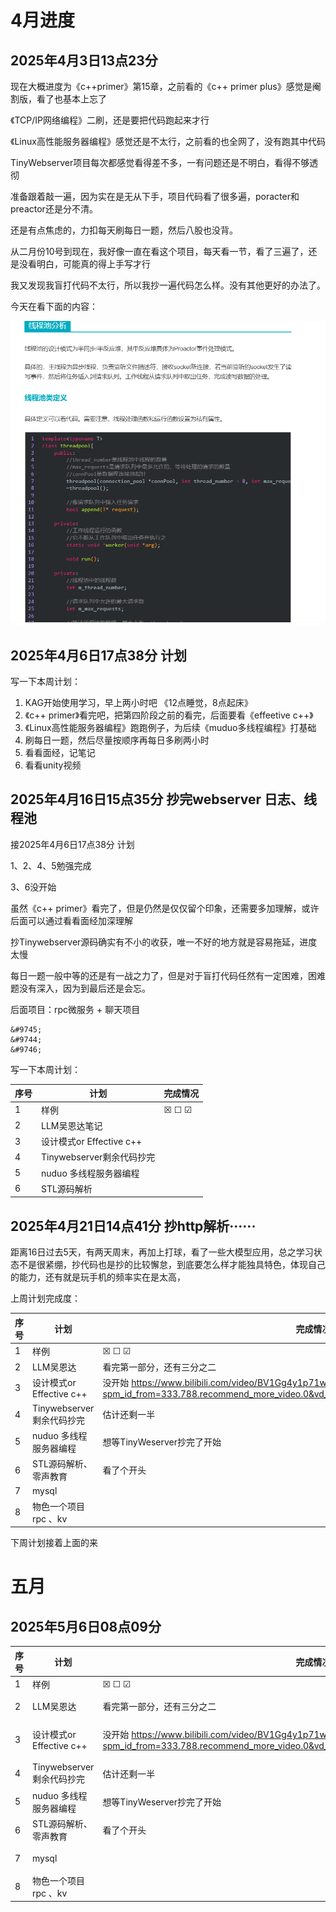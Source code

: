 # 4月进度

## 2025年4月3日13点23分 

现在大概进度为《c++primer》第15章，之前看的《c++ primer plus》感觉是阉割版，看了也基本上忘了

《TCP/IP网络编程》二刷，还是要把代码跑起来才行

《Linux高性能服务器编程》感觉还是不太行，之前看的也全网了，没有跑其中代码

TinyWebserver项目每次都感觉看得差不多，一有问题还是不明白，看得不够透彻

准备跟着敲一遍，因为实在是无从下手，项目代码看了很多遍，poracter和preactor还是分不清。

还是有点焦虑的，力扣每天刷每日一题，然后八股也没背。

从二月份10号到现在，我好像一直在看这个项目，每天看一节，看了三遍了，还是没看明白，可能真的得上手写才行

我又发现我盲打代码不太行，所以我抄一遍代码怎么样。没有其他更好的办法了。



今天在看下面的内容：

![image-20250403132746609](图片\QQ20250403-132711.png)

## 2025年4月6日17点38分 计划

写一下本周计划：

1. KAG开始使用学习，早上两小时吧 《12点睡觉，8点起床》
2. 《c++ primer》看完吧，把第四阶段之前的看完，后面要看《effeetive c++》
3. 《Linux高性能服务器编程》跑跑例子，为后续《muduo多线程编程》打基础
4. 刷每日一题，然后尽量按顺序再每日多刷两小时
5. 看看面经，记笔记
6. 看看unity视频



## 2025年4月16日15点35分 抄完webserver 日志、线程池

接2025年4月6日17点38分 计划

1、2、4、5勉强完成

3、6没开始

虽然《c++ primer》看完了，但是仍然是仅仅留个印象，还需要多加理解，或许后面可以通过看看面经加深理解

抄Tinywebserver源码确实有不小的收获，唯一不好的地方就是容易拖延，进度太慢

每日一题一般中等的还是有一战之力了，但是对于盲打代码任然有一定困难，困难题没有深入，因为到最后还是会忘。

后面项目：rpc微服务 + 聊天项目

```
&#9745;
&#9744; 
&#9746; 
```

写一下本周计划：

| 序号 | 计划                      | 完成情况                |
| ---- | ------------------------- | ----------------------- |
| 1    | 样例                      | &#9746; &#9744; &#9745; |
| 2    | LLM吴恩达笔记             |                         |
| 3    | 设计模式or Effective c++  |                         |
| 4    | Tinywebserver剩余代码抄完 |                         |
| 5    | nuduo 多线程服务器编程    |                         |
| 6    | STL源码解析               |                         |

## 2025年4月21日14点41分 抄http解析······

距离16日过去5天，有两天周末，再加上打球，看了一些大模型应用，总之学习状态不是很紧绷，抄代码也是抄的比较懈怠，到底要怎么样才能独具特色，体现自己的能力，还有就是玩手机的频率实在是太高， 

上周计划完成度：

| 序号 | 计划                      | 完成情况                                                     |
| ---- | ------------------------- | ------------------------------------------------------------ |
| 1    | 样例                      | &#9746; &#9744; &#9745;                                      |
| 2    | LLM吴恩达                 | 看完第一部分，还有三分之二                                   |
| 3    | 设计模式or Effective c++  | 没开始 https://www.bilibili.com/video/BV1Gg4y1p71w?spm_id_from=333.788.recommend_more_video.0&vd_source=cd4c208a860f9fa40c4f07ffac8c9a31 |
| 4    | Tinywebserver剩余代码抄完 | 估计还剩一半                                                 |
| 5    | nuduo 多线程服务器编程    | 想等TinyWeserver抄完了开始                                   |
| 6    | STL源码解析、零声教育     | 看了个开头                                                   |
| 7    | mysql                     |                                                              |
| 8    | 物色一个项目 rpc 、kv     |                                                              |

下周计划接着上面的来

# 五月

## 2025年5月6日08点09分

| 序号 | 计划                      | 完成情况                                                     |                           |
| ---- | ------------------------- | ------------------------------------------------------------ | ------------------------- |
| 1    | 样例                      | &#9746; &#9744; &#9745;                                      |                           |
| 2    | LLM吴恩达                 | 看完第一部分，还有三分之二                                   | 看完二分之一              |
| 3    | 设计模式or Effective c++  | 没开始 https://www.bilibili.com/video/BV1Gg4y1p71w?spm_id_from=333.788.recommend_more_video.0&vd_source=cd4c208a860f9fa40c4f07ffac8c9a31 | Effective c++看了第一部分 |
| 4    | Tinywebserver剩余代码抄完 | 估计还剩一半                                                 | 四月24就已抄完            |
| 5    | nuduo 多线程服务器编程    | 想等TinyWeserver抄完了开始                                   | 没开始看                  |
| 6    | STL源码解析、零声教育     | 看了个开头                                                   | STL课听了一半             |
| 7    | mysql                     |                                                              | 看了下怎么学习            |
| 8    | 物色一个项目 rpc 、kv     |                                                              | 还没入门                  |



